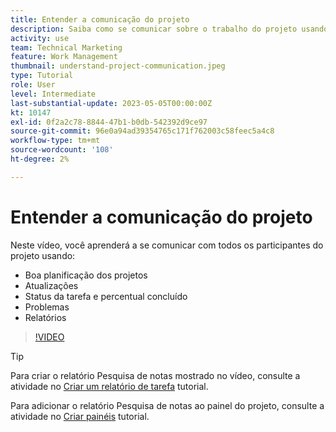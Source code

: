 ```yaml
---
title: Entender a comunicação do projeto
description: Saiba como se comunicar sobre o trabalho do projeto usando bom planejamento de projeto, atualizações, status da tarefa, percentual de conclusão, problemas e relatórios.
activity: use
team: Technical Marketing
feature: Work Management
thumbnail: understand-project-communication.jpeg
type: Tutorial
role: User
level: Intermediate
last-substantial-update: 2023-05-05T00:00:00Z
kt: 10147
exl-id: 0f2a2c78-8844-47b1-b0db-542392d9ce97
source-git-commit: 96e0a94ad39354765c171f762003c58feec5a4c8
workflow-type: tm+mt
source-wordcount: '108'
ht-degree: 2%

---
```


# Entender a comunicação do projeto

Neste vídeo, você aprenderá a se comunicar com todos os participantes do projeto usando:

* Boa planificação dos projetos
* Atualizações
* Status da tarefa e percentual concluído
* Problemas
* Relatórios

>[!VIDEO](https://video.tv.adobe.com/v/3419150/?quality=12&learn=on)

>[!TIP]
>
>Para criar o relatório Pesquisa de notas mostrado no vídeo, consulte a atividade no [Criar um relatório de tarefa](https://experienceleague.adobe.com/docs/workfront-learn/tutorials-workfront/reporting/basic-reporting/create-a-task-report.html?lang=en) tutorial.
>
>Para adicionar o relatório Pesquisa de notas ao painel do projeto, consulte a atividade no [Criar painéis](https://experienceleague.adobe.com/docs/workfront-learn/tutorials-workfront/reporting/basic-reporting/create-dashboards.html?lang=en) tutorial.
